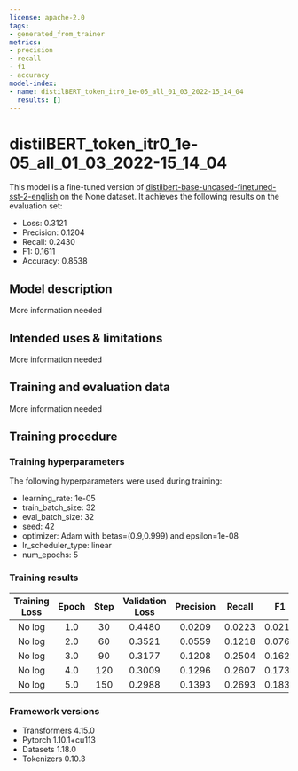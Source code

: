 ```yaml
---
license: apache-2.0
tags:
- generated_from_trainer
metrics:
- precision
- recall
- f1
- accuracy
model-index:
- name: distilBERT_token_itr0_1e-05_all_01_03_2022-15_14_04
  results: []
---
```


<!-- This model card has been generated automatically according to the information the Trainer had access to. You
should probably proofread and complete it, then remove this comment. -->

# distilBERT_token_itr0_1e-05_all_01_03_2022-15_14_04

This model is a fine-tuned version of [distilbert-base-uncased-finetuned-sst-2-english](https://huggingface.co/distilbert-base-uncased-finetuned-sst-2-english) on the None dataset.
It achieves the following results on the evaluation set:
- Loss: 0.3121
- Precision: 0.1204
- Recall: 0.2430
- F1: 0.1611
- Accuracy: 0.8538

## Model description

More information needed

## Intended uses & limitations

More information needed

## Training and evaluation data

More information needed

## Training procedure

### Training hyperparameters

The following hyperparameters were used during training:
- learning_rate: 1e-05
- train_batch_size: 32
- eval_batch_size: 32
- seed: 42
- optimizer: Adam with betas=(0.9,0.999) and epsilon=1e-08
- lr_scheduler_type: linear
- num_epochs: 5

### Training results

| Training Loss | Epoch | Step | Validation Loss | Precision | Recall | F1     | Accuracy |
|:-------------:|:-----:|:----:|:---------------:|:---------:|:------:|:------:|:--------:|
| No log        | 1.0   | 30   | 0.4480          | 0.0209    | 0.0223 | 0.0216 | 0.7794   |
| No log        | 2.0   | 60   | 0.3521          | 0.0559    | 0.1218 | 0.0767 | 0.8267   |
| No log        | 3.0   | 90   | 0.3177          | 0.1208    | 0.2504 | 0.1629 | 0.8487   |
| No log        | 4.0   | 120  | 0.3009          | 0.1296    | 0.2607 | 0.1731 | 0.8602   |
| No log        | 5.0   | 150  | 0.2988          | 0.1393    | 0.2693 | 0.1836 | 0.8599   |


### Framework versions

- Transformers 4.15.0
- Pytorch 1.10.1+cu113
- Datasets 1.18.0
- Tokenizers 0.10.3
